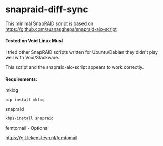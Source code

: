 # snapraid-diff-sync
This minimal SnapRAID script is based on https://github.com/auanasgheps/snapraid-aio-script

#### Tested on Void Linux Musl

I tried other SnapRAID scripts written for Ubuntu/Debian they didn't play well with Void/Slackware.

This script and the snapraid-aio-script appears to work correctly.

#### Requirements:
mklog

```pip install mklog```

snapraid

```xbps-install snapraid```

femtomail - Optional

https://git.lekensteyn.nl/femtomail
